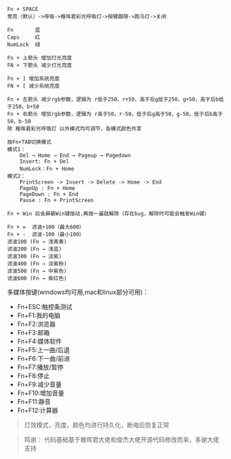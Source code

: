 <!-- 1、切换灯效：-->
    Fn + SPACE
    常亮（默认）->呼吸->稚晖君彩光呼吸灯->按键跟随->跑马灯->关闭

<!-- 2、右下灯光（默认跟随其它灯的颜色）： -->
    Fn       蓝
    Caps     红
    NumLock  绿

<!-- 3、调键盘亮度（一共7档）： -->
    Fn + 上箭头 增加灯光亮度
    FN + 下箭头 减少灯光亮度

<!-- 4、调系统亮度： -->
    Fn + ] 增加系统亮度
    FN + [ 减少系统亮度

<!-- 5、调颜色： -->
    Fn + 左箭头 减少rgb参数，逻辑为 r低于250，r+50，高于后g低于250，g+50，高于后b低于250，b+50
    Fn + 右箭头 增加rgb参数，逻辑为 r高于50，r-50，低于后g高于50，g-50，低于后b高于50，b-50
    除 稚晖君彩光呼吸灯 以外模式均可调节，各模式颜色共享

<!-- 6、功能区按键从上到下:  -->
    按Fn+TAB切换模式
    模式1：
        Del → Home → End → Pageup → Pagedown
        Insert: Fn + Del
        NumLock：Fn + Home
    模式2：
        PrintScreen -> Insert -> Delete -> Home -> End
        PageUp : Fn + Home
        PageDown : Fn + End
        Pause : Fn + PrintScreen

<!-- 7、WinLock锁定功能： -->
    Fn + Win 后会屏蔽Win键按动,再按一遍就解除（存在bug，解除时可能会触发Win键）

<!-- 8、滤波（默认滤波100）： -->
    Fn + =  滤波+100（最大600）
    Fn + -  滤波-100（最小100）
    滤波100 (Fn → 浅青黄)
    滤波200 (Fn → 浅蓝)
    滤波300 (Fn → 淡紫)
    滤波400 (Fn → 淡紫粉)
    滤波500 (Fn → 中紫色)
    滤波600 (Fn → 紫红色)

多媒体按键(windows均可用,mac和linux部分可用)：
- Fn+ESC:触控条测试
- Fn+F1:我的电脑
- Fn+F2:浏览器
- Fn+F3:邮箱
- Fn+F4:媒体软件
- Fn+F5:上一曲/后退
- Fn+F6:下一曲/前进
- Fn+F7:播放/暂停
- Fn+F8:停止
- Fn+F9:减少音量
- Fn+F10:增加音量
- Fn+F11:静音
- Fn+F12:计算器

> 灯效模式，亮度，颜色均进行持久化，断电后恢复正常

> 鸣谢： 代码基础基于稚晖君大佬和俊杰大佬开源代码修改而来，多谢大佬支持